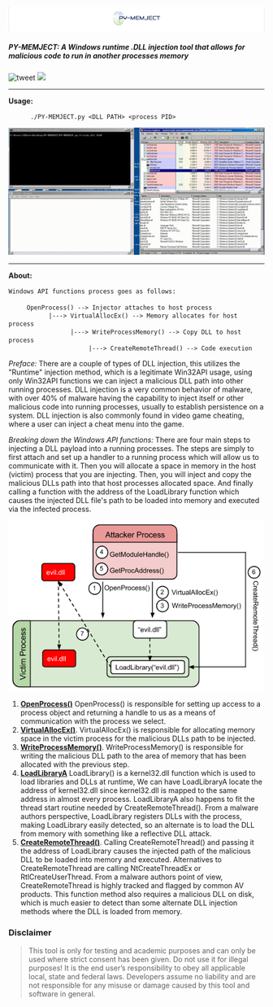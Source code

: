 ![logo](images/pylogo.png)
##### PY-MEMJECT: A Windows runtime .DLL injection tool that allows for malicious code to run in another processes memory
![tweet](https://img.shields.io/twitter/url?url=https%3A%2F%2Fgithub.com%2FSHADEGREEN%2FPY-MEMJECT%2Ftree%2Fmaster)
[![](https://img.shields.io/badge/python-3-yellow.svg?style=flat-square&logo=python&logoColor=white)](https://www.python.org/)

----

**Usage:**
```
      ./PY-MEMJECT.py <DLL PATH> <process PID>
```

![pops calculator](images/dll.gif)

----

**About:**
```
Windows API functions process goes as follows:

     OpenProcess() --> Injector attaches to host process
           |---> VirtualAllocEx() --> Memory allocates for host process
                 |---> WriteProcessMemory() --> Copy DLL to host process
                      |---> CreateRemoteThread() --> Code execution

```

*Preface:* There are a couple of types of DLL injection, this utilizes the "Runtime" injection method, which is a legitimate Win32API usage, using only Win32API functions we can inject a malicious DLL path into other running processes. DLL injection is a very common behavior of malware, with over 40% of malware having the capability to inject itself or other malicious code into running processes, usually to establish persistence on a system. DLL injection is also commonly found in video game cheating, where a user can inject a cheat menu into the game.

*Breaking down the Windows API functions:* There are four main steps to injecting a DLL payload into a running processes. The steps are simply to first attach and set up a handler to a running process which will allow us to communicate with it. Then you will allocate a space in memory in the host (victim) process that you are injecting. Then, you will inject and copy the malicious DLLs path into that host processes allocated space. And finally calling a function with the address of the LoadLibrary function which causes the injected DLL file's path to be loaded into memory and executed via the infected process.

![image of process](images/Dll-injection-createremotethread.png)

   1. [**OpenProcess()**](https://docs.microsoft.com/en-us/windows/win32/api/processthreadsapi/nf-processthreadsapi-openprocess) OpenProcess() is responsible for setting up access to a process object and returning a handle to us as a means of communication with the process we select.
   2. [ **VirtualAllocEx()**](https://docs.microsoft.com/en-us/windows/win32/api/memoryapi/nf-memoryapi-virtualallocex). VirtualAllocEx() is responsible for allocating memory space in the victim process for the malicious DLLs path to be injected. 
   3. [**WriteProcessMemory()**](https://docs.microsoft.com/en-us/windows/win32/api/memoryapi/nf-memoryapi-writeprocessmemory). WriteProcessMemory() is responsible for writing the malicious DLL path to the area of memory that has been allocated with the previous step. 
   4. [**LoadLibraryA**](https://docs.microsoft.com/en-us/windows/win32/api/libloaderapi/nf-libloaderapi-loadlibrarya) LoadLibrary() is a kernel32.dll function which is used to load libraries and DLLs at runtime, We can have LoadLibraryA locate the address of kernel32.dll since kernel32.dll is mapped to the same address in almost every process. LoadLibraryA also happens to fit the thread start routine needed by CreateRemoteThread(). From a malware authors perspective, LoadLibrary registers DLLs with the process, making LoadLibrary easily detected, so an alternate is to load the DLL from memory with something like a reflective DLL attack.
   5. [**CreateRemoteThread()**](https://docs.microsoft.com/en-us/windows/win32/api/processthreadsapi/nf-processthreadsapi-createremotethread). Calling CreateRemoteThread() and passing it the address of LoadLibrary causes the injected path of the malicious DLL to be loaded into memory and executed. Alternatives to CreateRemoteThread are calling NtCreateThreadEx or RtlCreateUserThread. From a malware authors point of view, CreateRemoteThread is highly tracked and flagged by common AV products. This function method also requires a malicious DLL on disk, which is much easier to detect than some alternate DLL injection methods where the DLL is loaded from memory.

### Disclaimer
>This tool is only for testing and academic purposes and can only be used where strict consent has been given. Do not use it for illegal purposes! It is the end user’s responsibility to obey all applicable local, state and federal laws. Developers assume no liability and are not responsible for any misuse or damage caused by this tool and software in general.

